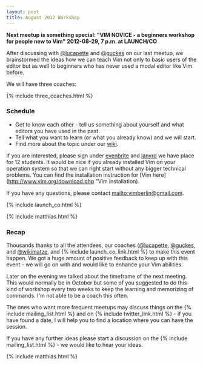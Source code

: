 ```yaml
---
layout: post
title: August 2012 Workshop
---
```


**Next meetup is something special: "VIM NOVICE - a beginners workshop for people new to Vim" 2012-08-29, 7 p.m. at LAUNCH/CO**


After discussing with [@lucapette](https://twitter.com/lucapette) and [@guckes](https://twitter.com/guckes) on our last meetup, we brainstormed the ideas how we can teach Vim not only to basic users of the editor but as well to beginners who has never used a modal editor like Vim before.

We will have three coaches:

{% include three_coaches.html %}


### Schedule

- Get to know each other - tell us something about yourself and what editors you have used in the past.
- Tell what you want to learn (or what you already know) and we will start.
- Find more about the topic under our
  [wiki](https://github.com/vimberlin/vimberlin.de/wiki/vimberlin-workshop-for-newbies "wiki").

If you are interested, please sign under [evenbrite](http://vimberlin-eorg.eventbrite.com/ "eventbrite") and [lanyrd](http://lanyrd.com/2012/vimberlin-2-august/ "lanyrd") we have place for 12 students. It would be nice if you already installed Vim on your operation system so that we can right start without any bigger technical problems. You can find the installation instruction for [Vim here](http://www.vim.org/download.php "Vim installation).

If you have any questions, please contact <mailto:vimberlin@gmail.com>.

{% include launch_co.html %}

{% include matthias.html %}


### Recap

Thousands thanks to all the attendees, our coaches ([@lucapette](https://twitter.com/lucapette), [@guckes](https://twitter.com/guckes), and [@wikimatze](https://twitter.com/wikimatze), and {% include launch_co_link.html %} to make this event happen. We got a huge amount of positive feedback to keep up with this event - we will go on with and would like to enhance your Vim abilities.


Later on the evening we talked about the timeframe of the next meeting. This would normally be in October but some of you suggested to do this kind of workshop every two weeks to keep the learning and memorizing of commands. I'm not able to be a coach this often.


The ones who want more frequent meetups may discuss things on the {% include mailing_list.html %} and on {% include twitter_link.html %} - if you have found a date, I will help you to find a location where you can have the session.


If you have any further ideas please start a discussion on the {% include mailing_list.html %} - we would like to hear your ideas.

{% include matthias.html %}

